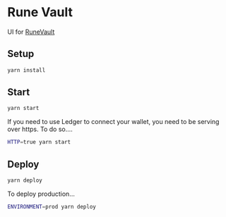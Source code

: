 Rune Vault
=============

UI for [RuneVault](https://runevault.org)

## Setup
```bash
yarn install
```

## Start
```bash
yarn start
```

If you need to use Ledger to connect your wallet, you need to be serving over
https. To do so....
```bash
HTTP=true yarn start
```

## Deploy
```bash
yarn deploy
```

To deploy production...
```bash
ENVIRONMENT=prod yarn deploy
```
